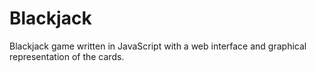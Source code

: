 # Blackjack
Blackjack game written in JavaScript with a web interface and graphical representation of the cards.
